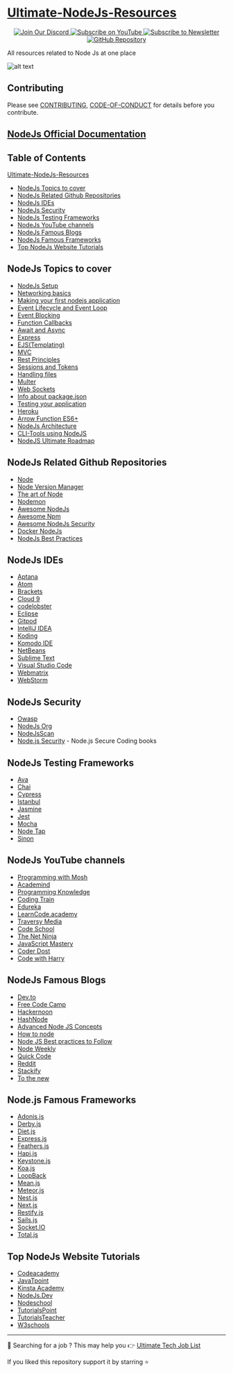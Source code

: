 # [Ultimate-NodeJs-Resources](https://github.com/DhanushNehru/Ultimate-NodeJs-Resources)

<div align="center">

<a href="https://discord.com/invite/Yn9g6KuWyA">
<img src="https://img.shields.io/badge/Discord-Join%20Server-blue?logo=discord&style=for-the-badge" alt="Join Our Discord" />
</a>
<a href="https://www.youtube.com/@dhanushnehru?sub_confirmation=1">
<img src="https://img.shields.io/badge/YouTube-Subscribe-red?logo=youtube&style=for-the-badge" alt="Subscribe on YouTube" />
</a>
<a href="https://dhanushn.substack.com/">
<img src="https://img.shields.io/badge/Newsletter-Subscribe-orange?style=for-the-badge" alt="Subscribe to Newsletter" />
</a>
<a href="https://github.com/DhanushNehru/Ultimate-NodeJs-Resources">
<img src="https://img.shields.io/badge/GitHub-Star%20Repository-black?logo=github&style=for-the-badge" alt="GitHub Repository" />
</a>

</div>

All resources related to Node Js at one place

![alt text](./cover.png)

## Contributing
Please see [CONTRIBUTING](https://github.com/DhanushNehru/Ultimate-NodeJs-Resources/blob/main/CONTRIBUTING.md), [CODE-OF-CONDUCT](https://github.com/DhanushNehru/Ultimate-NodeJs-Resources/blob/main/CODE-OF-CONDUCT.md) for details before you contribute.

## [NodeJs Official Documentation](https://nodejs.org/en/docs/)

## Table of Contents
[Ultimate-NodeJs-Resources](#Ultimate-NodeJs-Resources)
- [NodeJs Topics to cover](#nodejs-topics-to-cover)
- [NodeJs Related Github Repositories](#NodeJs-Related-Github-Repositories)
- [NodeJs IDEs](#NodeJs-IDEs)
- [NodeJs Security](#NodeJs-Security)
- [NodeJs Testing Frameworks](#NodeJs-Testing-Frameworks)
- [NodeJs YouTube channels](#NodeJs-YouTube-channels)
- [NodeJs Famous Blogs](#NodeJs-Famous-Blogs)
- [NodeJs Famous Frameworks](#NodeJs-Famous-Frameworks)
- [Top NodeJs Website Tutorials](#Top-NodeJs-Website-Tutorials)

## NodeJs Topics to cover
- [NodeJs Setup](https://www.tutorialspoint.com/nodejs/nodejs_environment_setup.htm)
- [Networking basics](https://www.youtube.com/watch?v=YSyFSnisip0)
- [Making your first nodejs application](https://www.tutorialspoint.com/nodejs/nodejs_first_application.htm)
- [Event Lifecycle and Event Loop](https://www.youtube.com/watch?v=qZ_rLRsJ1tU)
- [Event Blocking](https://nodejs.org/en/docs/guides/dont-block-the-event-loop/)
- [Function Callbacks](https://www.youtube.com/watch?v=ui4-OADfgIk)
- [Await and Async](https://www.youtube.com/watch?v=V_Kr9OSfDeU)
- [Express](https://www.youtube.com/watch?v=L72fhGm1tfE)
- [EJS(Templating)](http://ejs.co/#docs)
- [MVC](https://developer.mozilla.org/en-US/docs/Glossary/MVC)
- [Rest Principles](https://www.youtube.com/watch?v=7YcW25PHnAA)
- [Sessions and Tokens](https://www.geeksforgeeks.org/session-cookies-in-node-js/)
- [Handling files](https://www.youtube.com/watch?v=ZySsdm576wE)
- [Multer](https://www.youtube.com/watch?v=EVOFt8Its6I)
- [Web Sockets](https://www.youtube.com/watch?v=jD7FnbI76Hg)
- [Info about package.json](https://www.youtube.com/watch?v=-SaZiADGLHs)
- [Testing your application](https://www.youtube.com/watch?v=Bs68k6xfR3E)
- [Heroku](https://devcenter.heroku.com/categories/reference)
- [Arrow Function ES6+](https://www.programiz.com/javascript/arrow-function)
- [NodeJs Architecture](https://www.scaler.com/topics/nodejs/node-js-architecture/)
- [CLI-Tools using NodeJS](https://dev.to/rushankhan1/build-a-cli-with-node-js-4jbi)
- [NodeJS Ultimate Roadmap](https://roadmap.sh/nodejs)

## NodeJs Related Github Repositories
- [Node](https://github.com/nodejs/node)
- [Node Version Manager](https://github.com/nvm-sh/nvm)
- [The art of Node](https://github.com/maxogden/art-of-node)
- [Nodemon](https://github.com/remy/nodemon)
- [Awesome NodeJs](https://github.com/sindresorhus/awesome-nodejs)
- [Awesome Npm](https://github.com/sindresorhus/awesome-npm)
- [Awesome NodeJs Security](https://github.com/lirantal/awesome-nodejs-security)
- [Docker NodeJs](https://github.com/nodejs/docker-node)
- [NodeJs Best Practices](https://github.com/goldbergyoni/nodebestpractices)

## NodeJs IDEs
- [Aptana](http://www.aptana.com/)
- [Atom](https://atom.io/)
- [Brackets](http://brackets.io/index.html)
- [Cloud 9](https://aws.amazon.com/cloud9/)
- [codelobster](https://www.codelobster.com/)
- [Eclipse](https://eclipseide.org/)
- [Gitpod](https://www.gitpod.io/)
- [IntelliJ IDEA](https://www.jetbrains.com/idea/)
- [Koding](https://www.koding.com/)
- [Komodo IDE](https://www.activestate.com/products/komodo-ide/)
- [NetBeans](https://netbeans.apache.org/)
- [Sublime Text](http://www.sublimetext.com/)
- [Visual Studio Code](https://code.visualstudio.com/download)
- [Webmatrix](https://www.microsoft.com/Web/webmatrix/node.aspx)
- [WebStorm](https://www.jetbrains.com/webstorm/)

## NodeJs Security
- [Owasp](https://cheatsheetseries.owasp.org/cheatsheets/Nodejs_Security_Cheat_Sheet.html)
- [NodeJs Org](https://nodejs.org/en/security/)
- [NodeJsScan](https://github.com/ajinabraham/nodejsscan)
- [Node.js Security](https://www.nodejs-security.com/) - Node.js Secure Coding books

## NodeJs Testing Frameworks
- [Ava](https://github.com/avajs/ava)
- [Chai](https://www.chaijs.com/)
- [Cypress](https://www.cypress.io/)
- [Istanbul](https://istanbul.js.org)
- [Jasmine](https://jasmine.github.io/setup/nodejs.html)
- [Jest](https://jestjs.io)
- [Mocha](https://mochajs.org)
- [Node Tap](https://node-tap.org)
- [Sinon](https://sinonjs.org/)

## NodeJs YouTube channels
- [Programming with Mosh](https://www.youtube.com/watch?v=uVwtVBpw7RQ)
- [Academind](https://www.youtube.com/watch?v=65a5QQ3ZR2g)
- [Programming Knowledge](https://www.youtube.com/watch?v=spPtAEmwys4)
- [Coding Train](https://www.youtube.com/watch?v=RF5_MPSNAtU)
- [Edureka](https://www.youtube.com/watch?v=uk2gSHbnhAI)
- [LearnCode.academy](https://www.youtube.com/watch?v=pU9Q6oiQNd0)
- [Traversy Media](https://www.youtube.com/watch?v=U8XF6AFGqlc)
- [Code School](https://www.youtube.com/watch?v=GJmFG4ffJZU)
- [The Net Ninja](https://www.youtube.com/watch?v=1US-P13yKVs)
- [JavaScript Mastery](https://www.youtube.com/watch?v=l8WPWK9mS5M)
- [Coder Dost](https://www.youtube.com/watch?v=ChVE-JbtYbM)
- [Code with Harry](https://www.youtube.com/watch?v=BLl32FvcdVM)

## NodeJs Famous Blogs
- [Dev.to](http://dev.to/t/node)
- [Free Code Camp](http://medium.freecodecamp.org)
- [Hackernoon](http://hackernoon.com)
- [HashNode](https://hashnode.com/n/javascript)
- [Advanced Node JS Concepts](https://medium.com/@khaledq_43881/advanced-node-js-concepts-a-comprehensive-guide-for-senior-engineers-8e49a5456b60)
- [How to node](http://howtonode.org)
- [Node JS Best practices to Follow](https://www.bacancytechnology.com/blog/node-js-best-practices)
- [Node Weekly](http://nodeweekly.com/issues)
- [Quick Code](https://medium.com/quick-code)
- [Reddit](https://www.reddit.com/r/node/)
- [Stackify](https://stackify.com/blog/)
- [To the new](https://www.tothenew.com/blog/)
  
## Node.js Famous Frameworks
- [Adonis.js](https://adonisjs.com)
- [Derby.js](https://www.derbyjs.com)
- [Diet.js](http://dietjs.com)
- [Express.js](https://expressjs.com)
- [Feathers.js](https://feathersjs.com)
- [Hapi.js](https://hapi.dev)
- [Keystone.js](https://www.keystonejs.com)
- [Koa.js](https://koajs.com)
- [LoopBack](https://loopback.io)
- [Mean.js](http://meanjs.org)
- [Meteor.js](https://guide.meteor.com)
- [Nest.js](https://nestjs.com)
- [Next.js](https://nextjs.org/docs)
- [Restify.js](https://restify.com)
- [Sails.js](https://sailsjs.com/get-started)
- [Socket.IO](https://socket.io/get-started/chat)
- [Total.js](https://www.totaljs.com)

## Top NodeJs Website Tutorials
- [Codeacademy](https://www.codecademy.com/learn/learn-node-js)
- [JavaTpoint](https://www.javatpoint.com/nodejs-tutorial)
- [Kinsta Academy](https://kinsta.com/academy/course/node-js-full-stack-developer/)
- [NodeJs.Dev](https://nodejs.dev/learn)
- [Nodeschool](https://nodeschool.io)
- [TutorialsPoint](https://www.tutorialspoint.com/nodejs/index.htm)
- [TutorialsTeacher](https://www.tutorialsteacher.com/nodejs/nodejs-tutorials)
- [W3schools](https://www.w3schools.com/nodejs/)

---
🧩 Searching for a job ? This may help you 👉 [Ultimate Tech Job List](https://github.com/DhanushNehru/Ultimate-Tech-Jobs)


If you liked this repository support it by starring ⭐ 
